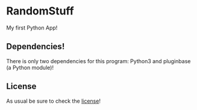 # RandomStuff
My first Python App!

## Dependencies!
There is only two dependencies for this program: Python3 and pluginbase (a Python module)!

## License
As usual be sure to check the [license](https://github.com/oskikiboy/RandomStuff/blob/master/LICENSE)!
